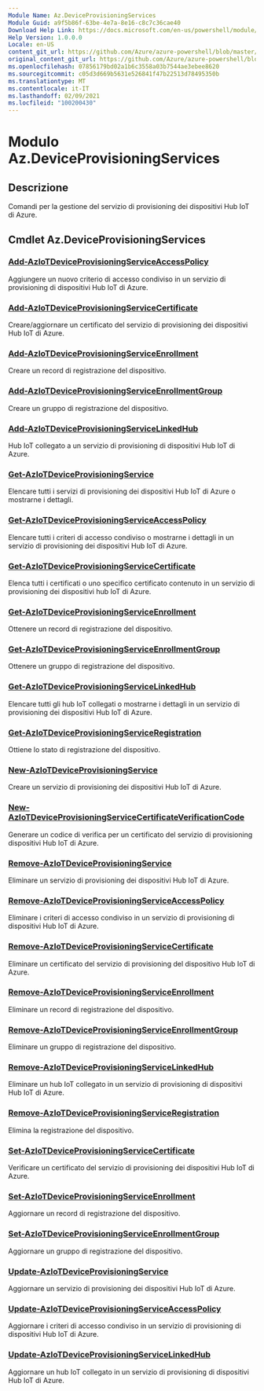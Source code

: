 ```yaml
---
Module Name: Az.DeviceProvisioningServices
Module Guid: a9f5b86f-63be-4e7a-8e16-c8c7c36cae40
Download Help Link: https://docs.microsoft.com/en-us/powershell/module/az.deviceprovisioningservices
Help Version: 1.0.0.0
Locale: en-US
content_git_url: https://github.com/Azure/azure-powershell/blob/master/src/DeviceProvisioningServices/DeviceProvisioningServices/help/Az.DeviceProvisioningServices.md
original_content_git_url: https://github.com/Azure/azure-powershell/blob/master/src/DeviceProvisioningServices/DeviceProvisioningServices/help/Az.DeviceProvisioningServices.md
ms.openlocfilehash: 07856179bd02a1b6c3558a03b7544ae3ebee8620
ms.sourcegitcommit: c05d3d669b5631e526841f47b22513d78495350b
ms.translationtype: MT
ms.contentlocale: it-IT
ms.lasthandoff: 02/09/2021
ms.locfileid: "100200430"
---
```

# Modulo Az.DeviceProvisioningServices
## Descrizione
Comandi per la gestione del servizio di provisioning dei dispositivi Hub IoT di Azure.

## Cmdlet Az.DeviceProvisioningServices
### [Add-AzIoTDeviceProvisioningServiceAccessPolicy](Add-AzIoTDeviceProvisioningServiceAccessPolicy.md)
Aggiungere un nuovo criterio di accesso condiviso in un servizio di provisioning di dispositivi Hub IoT di Azure.

### [Add-AzIoTDeviceProvisioningServiceCertificate](Add-AzIoTDeviceProvisioningServiceCertificate.md)
Creare/aggiornare un certificato del servizio di provisioning dei dispositivi Hub IoT di Azure.

### [Add-AzIoTDeviceProvisioningServiceEnrollment](Add-AzIoTDeviceProvisioningServiceEnrollment.md)
Creare un record di registrazione del dispositivo.

### [Add-AzIoTDeviceProvisioningServiceEnrollmentGroup](Add-AzIoTDeviceProvisioningServiceEnrollmentGroup.md)
Creare un gruppo di registrazione del dispositivo.

### [Add-AzIoTDeviceProvisioningServiceLinkedHub](Add-AzIoTDeviceProvisioningServiceLinkedHub.md)
Hub IoT collegato a un servizio di provisioning di dispositivi Hub IoT di Azure.

### [Get-AzIoTDeviceProvisioningService](Get-AzIoTDeviceProvisioningService.md)
Elencare tutti i servizi di provisioning dei dispositivi Hub IoT di Azure o mostrarne i dettagli.

### [Get-AzIoTDeviceProvisioningServiceAccessPolicy](Get-AzIoTDeviceProvisioningServiceAccessPolicy.md)
Elencare tutti i criteri di accesso condiviso o mostrarne i dettagli in un servizio di provisioning dei dispositivi Hub IoT di Azure.

### [Get-AzIoTDeviceProvisioningServiceCertificate](Get-AzIoTDeviceProvisioningServiceCertificate.md)
Elenca tutti i certificati o uno specifico certificato contenuto in un servizio di provisioning dei dispositivi hub IoT di Azure.

### [Get-AzIoTDeviceProvisioningServiceEnrollment](Get-AzIoTDeviceProvisioningServiceEnrollment.md)
Ottenere un record di registrazione del dispositivo.

### [Get-AzIoTDeviceProvisioningServiceEnrollmentGroup](Get-AzIoTDeviceProvisioningServiceEnrollmentGroup.md)
Ottenere un gruppo di registrazione del dispositivo.

### [Get-AzIoTDeviceProvisioningServiceLinkedHub](Get-AzIoTDeviceProvisioningServiceLinkedHub.md)
Elencare tutti gli hub IoT collegati o mostrarne i dettagli in un servizio di provisioning dei dispositivi Hub IoT di Azure.

### [Get-AzIoTDeviceProvisioningServiceRegistration](Get-AzIoTDeviceProvisioningServiceRegistration.md)
Ottiene lo stato di registrazione del dispositivo.

### [New-AzIoTDeviceProvisioningService](New-AzIoTDeviceProvisioningService.md)
Creare un servizio di provisioning dei dispositivi Hub IoT di Azure.

### [New-AzIoTDeviceProvisioningServiceCertificateVerificationCode](New-AzIoTDeviceProvisioningServiceCertificateVerificationCode.md)
Generare un codice di verifica per un certificato del servizio di provisioning dispositivi Hub IoT di Azure.

### [Remove-AzIoTDeviceProvisioningService](Remove-AzIoTDeviceProvisioningService.md)
Eliminare un servizio di provisioning dei dispositivi Hub IoT di Azure.

### [Remove-AzIoTDeviceProvisioningServiceAccessPolicy](Remove-AzIoTDeviceProvisioningServiceAccessPolicy.md)
Eliminare i criteri di accesso condiviso in un servizio di provisioning di dispositivi Hub IoT di Azure.

### [Remove-AzIoTDeviceProvisioningServiceCertificate](Remove-AzIoTDeviceProvisioningServiceCertificate.md)
Eliminare un certificato del servizio di provisioning del dispositivo Hub IoT di Azure.

### [Remove-AzIoTDeviceProvisioningServiceEnrollment](Remove-AzIoTDeviceProvisioningServiceEnrollment.md)
Eliminare un record di registrazione del dispositivo.

### [Remove-AzIoTDeviceProvisioningServiceEnrollmentGroup](Remove-AzIoTDeviceProvisioningServiceEnrollmentGroup.md)
Eliminare un gruppo di registrazione del dispositivo.

### [Remove-AzIoTDeviceProvisioningServiceLinkedHub](Remove-AzIoTDeviceProvisioningServiceLinkedHub.md)
Eliminare un hub IoT collegato in un servizio di provisioning di dispositivi Hub IoT di Azure.

### [Remove-AzIoTDeviceProvisioningServiceRegistration](Remove-AzIoTDeviceProvisioningServiceRegistration.md)
Elimina la registrazione del dispositivo.

### [Set-AzIoTDeviceProvisioningServiceCertificate](Set-AzIoTDeviceProvisioningServiceCertificate.md)
Verificare un certificato del servizio di provisioning dei dispositivi Hub IoT di Azure.

### [Set-AzIoTDeviceProvisioningServiceEnrollment](Set-AzIoTDeviceProvisioningServiceEnrollment.md)
Aggiornare un record di registrazione del dispositivo.

### [Set-AzIoTDeviceProvisioningServiceEnrollmentGroup](Set-AzIoTDeviceProvisioningServiceEnrollmentGroup.md)
Aggiornare un gruppo di registrazione del dispositivo.

### [Update-AzIoTDeviceProvisioningService](Update-AzIoTDeviceProvisioningService.md)
Aggiornare un servizio di provisioning dei dispositivi Hub IoT di Azure.

### [Update-AzIoTDeviceProvisioningServiceAccessPolicy](Update-AzIoTDeviceProvisioningServiceAccessPolicy.md)
Aggiornare i criteri di accesso condiviso in un servizio di provisioning di dispositivi Hub IoT di Azure.

### [Update-AzIoTDeviceProvisioningServiceLinkedHub](Update-AzIoTDeviceProvisioningServiceLinkedHub.md)
Aggiornare un hub IoT collegato in un servizio di provisioning di dispositivi Hub IoT di Azure.

